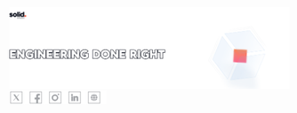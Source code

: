 <div>
    <a href="https://solid.software/">
        <picture>
            <source srcset="image/github_profile_dark.png" media="(prefers-color-scheme: dark)">
            <source srcset="image/github_profile_light.png" media="(prefers-color-scheme: light)">
            <img src="image/github_profile_light.png" alt="GitHub Profile Image">
        </picture>
   </a>
</div>
   <div><a href="https://x.com/SolidSoftwareHQ"><img src="image/twitter.svg" width="25px" height=25><img src="image/Rectangle 7373.png" width="10px" height=25></a><a href="https://www.facebook.com/SolidSoftwareHQ/?locale=ru_RU"><img src="image/fb.svg" width="25px" height=25><img src="image/Rectangle 7373.png" width="10px" height=25></a><a href="https://www.instagram.com/solidsoftwarehq"><img src="image/inst.svg" width="25px" height=25><img src="image/Rectangle 7373.png" width="10px" height=25></a><a href="https://ua.linkedin.com/company/solidsoftware"><img src="image/linked.svg" width="25px" height=25><img src="image/Rectangle 7373.png" width="10px" height=25></a><a href="https://solid.software/"><img src="image/site.svg" width="25px" height=25><img src="image/Rectangle 7373.png" width="10px" height=25></a></div>    
